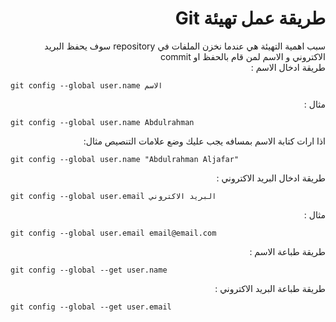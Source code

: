 ﻿# <div dir=rtl> طريقة عمل تهيئة Git</div>


<div dir=rtl>   سبب اهمية التهيئة هي عندما نخزن الملفات في repository سوف يحفظ البريد الاكتروني و الاسم لمن قام بالحفظ او commit    </div>


<div dir=rtl>   طريقة ادخال الاسم :   </div>

`git config --global user.name الاسم`

<div dir=rtl>   مثال :   </div>

`git config --global user.name Abdulrahman`

<div dir=rtl>  اذا ارات كتابة الاسم بمسافه يجب عليك وضع علامات التنصيص مثال:  </div>

`git config --global user.name "Abdulrahman Aljafar"`

<div dir=rtl>   طريقة ادخال البريد الاكتروني :   </div>

`git config --global user.email البريد الاكتروني`

<div dir=rtl>   مثال :   </div>

`git config --global user.email email@email.com`

<div dir=rtl>      طريقة طباعة  الاسم  :   </div>

`git config --global --get user.name`

<div dir=rtl>      طريقة طباعة   البريد الاكتروني  :   </div>

`git config --global --get user.email`














 



